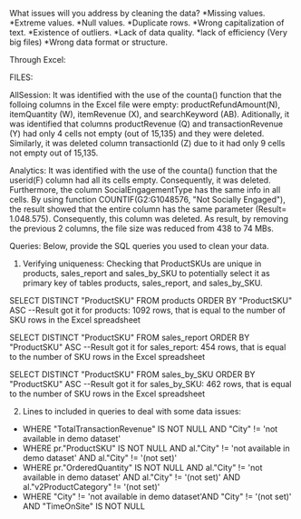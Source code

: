 What issues will you address by cleaning the data?
*Missing values.
*Extreme values.
*Null values.
*Duplicate rows.
*Wrong capitalization of text.
*Existence of outliers.
*Lack of data quality.
*lack of efficiency (Very big files)
*Wrong data format or structure.

Through Excel: 

FILES:

AllSession: It was identified with the use of the counta() function that the folloing columns in the Excel file were empty: productRefundAmount(N), itemQuantity (W), itemRevenue (X), and searchKeyword (AB). Aditionally, it was identified that columns productRevenue (Q) and transactionRevenue (Y) had only 4 cells not empty (out of 15,135) and they were deleted. Similarly, it was deleted column transactionId (Z) due to it had only 9 cells not empty out of 15,135.

Analytics: It was identified with the use of the counta() function that the userid(F) column had all its cells empty. Consequently, it was deleted. Furthermore, the column SocialEngagementType has the same info in all cells. By using function COUNTIF(G2:G1048576, "Not Socially Engaged"), the result showed that the entire column has the same parameter (Result= 1.048.575). Consequently, this column was deleted. As result, by removing the previous 2 columns, the file size was reduced from 438 to 74 MBs. 

Queries:
Below, provide the SQL queries you used to clean your data.

1. Verifying uniqueness: Checking that ProductSKUs are unique in products, sales_report and sales_by_SKU to potentially select it as primary key of tables products, sales_report, and sales_by_SKU.

SELECT DISTINCT "ProductSKU"
FROM products 
ORDER BY "ProductSKU" ASC
--Result got it for products: 1092 rows, that is equal to the number of SKU rows in the Excel spreadsheet 

SELECT DISTINCT "ProductSKU"
FROM sales_report 
ORDER BY "ProductSKU" ASC
--Result got it for sales_report: 454 rows, that is equal to the number of SKU rows in the Excel spreadsheet 

SELECT DISTINCT "ProductSKU"
FROM sales_by_SKU 
ORDER BY "ProductSKU" ASC
--Result got it for sales_by_SKU: 462 rows, that is equal to the number of SKU rows in the Excel spreadsheet 

2. Lines to included in queries to deal with some data issues:

* WHERE "TotalTransactionRevenue" IS NOT NULL AND "City" != 'not available in demo dataset'
* WHERE pr."ProductSKU" IS NOT NULL AND al."City" != 'not available in demo dataset' AND al."City" != '(not set)'
* WHERE pr."OrderedQuantity" IS NOT NULL AND al."City" != 'not available in demo dataset' AND al."City" != '(not set)' AND al."v2ProductCategory" != '(not set)'
* WHERE "City" != 'not available in demo dataset'AND "City" != '(not set)' AND "TimeOnSite" IS NOT NULL